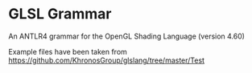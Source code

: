 # GLSL Grammar

An ANTLR4 grammar for the OpenGL Shading Language (version 4.60)

Example files have been taken from https://github.com/KhronosGroup/glslang/tree/master/Test
